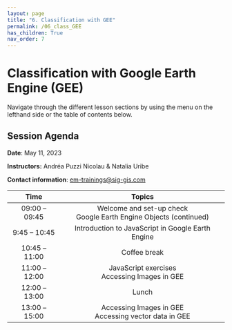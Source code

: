 ```yaml
---
layout: page
title: "6. Classification with GEE"
permalink: /06_class_GEE
has_children: True
nav_order: 7
---
```


# Classification with Google Earth Engine (GEE)

Navigate through the different lesson sections by using the menu on the lefthand side or the table of contents below.

## Session Agenda

**Date**: May 11, 2023

**Instructors:** Andréa Puzzi Nicolau & Natalia Uribe 

**Contact information**: [em-trainings@sig-gis.com](em-trainings@sig-gis.com)

|      Time     |                                Topics                               |
|:-------------:|:-------------------------------------------------------------------:|
| 09:00 – 09:45 | Welcome and set-up check<br>Google Earth Engine Objects (continued) |
|  9:45 – 10:45 | Introduction to JavaScript in Google Earth Engine                   |
| 10:45 – 11:00 |                             Coffee break                            |
| 11:00 – 12:00 | JavaScript exercises<br>Accessing Images in GEE                     |
| 12:00 – 13:00 |                                Lunch                                |
| 13:00 – 15:00 | Accessing Images in GEE<br>Accessing vector data  in GEE            |

